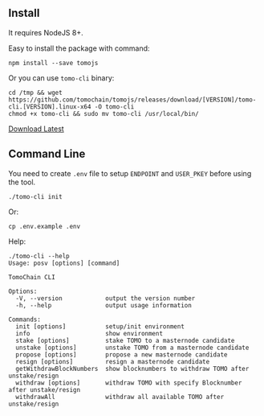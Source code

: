 
## Install
It requires NodeJS 8+.

Easy to install the package with command:
```
npm install --save tomojs
```

Or you can use `tomo-cli` binary:
```
cd /tmp && wget https://github.com/tomochain/tomojs/releases/download/[VERSION]/tomo-cli.[VERSION].linux-x64 -O tomo-cli
chmod +x tomo-cli && sudo mv tomo-cli /usr/local/bin/
```
[Download Latest](https://github.com/tomochain/tomojs/releases/latest)

## Command Line
You need to create `.env` file to setup `ENDPOINT` and `USER_PKEY` before using the tool.

```
./tomo-cli init
```
Or:

```
cp .env.example .env
```

Help:
```
./tomo-cli --help
Usage: posv [options] [command]

TomoChain CLI

Options:
  -V, --version            output the version number
  -h, --help               output usage information

Commands:
  init [options]           setup/init environment
  info                     show environment
  stake [options]          stake TOMO to a masternode candidate
  unstake [options]        unstake TOMO from a masternode candidate
  propose [options]        propose a new masternode candidate
  resign [options]         resign a masternode candidate
  getWithdrawBlockNumbers  show blocknumbers to withdraw TOMO after unstake/resign
  withdraw [options]       withdraw TOMO with specify Blocknumber after unstake/resign
  withdrawAll              withdraw all available TOMO after unstake/resign
```
